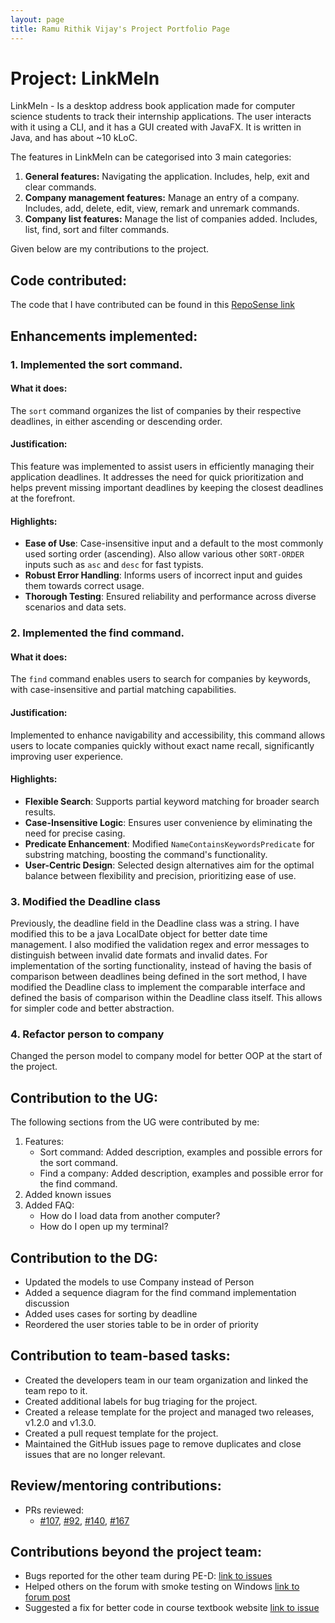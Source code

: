 ```yaml
---
layout: page
title: Ramu Rithik Vijay's Project Portfolio Page
---
```


# Project: LinkMeIn

LinkMeIn - Is a desktop address book application made for computer science students to track their internship
applications. The user interacts with it using a CLI, and it has a GUI created with JavaFX. It is written in Java,
and has about ~10 kLoC.

The features in LinkMeIn can be categorised into 3 main categories:
1. **General features:** Navigating the application. Includes, help, exit and clear commands.
2. **Company management features:** Manage an entry of a company. Includes, add, delete, edit, view, remark and
   unremark commands.
3. **Company list features:** Manage the list of companies added. Includes, list, find, sort and filter commands.

Given below are my contributions to the project.

## **Code contributed**:
The code that I have contributed can be found in this [RepoSense link](https://nus-cs2103-ay2324s1.github.io/tp-dashboard/?search=papataco&breakdown=false&sort=groupTitle%20dsc&sortWithin=title&since=2023-09-22&timeframe=commit&mergegroup=&groupSelect=groupByRepos)

## Enhancements implemented:

### 1. Implemented the sort command.

#### What it does:

The `sort` command organizes the list of companies by their respective deadlines, in either ascending or descending 
order.

#### Justification:

This feature was implemented to assist users in efficiently managing their application deadlines. It addresses the
need for quick prioritization and helps prevent missing important deadlines by keeping the closest deadlines at the
forefront.

#### Highlights:

-   **Ease of Use**: Case-insensitive input and a default to the most commonly used sorting order (ascending). Also
    allow various other `SORT-ORDER` inputs such as `asc` and `desc` for fast typists.
-   **Robust Error Handling**: Informs users of incorrect input and guides them towards correct usage.
-   **Thorough Testing**: Ensured reliability and performance across diverse scenarios and data sets.

### 2. Implemented the find command.

#### What it does:

The `find` command enables users to search for companies by keywords, with case-insensitive and partial matching
capabilities.

#### Justification:

Implemented to enhance navigability and accessibility, this command allows users to locate companies quickly without
exact name recall, significantly improving user experience.

#### Highlights:

-   **Flexible Search**: Supports partial keyword matching for broader search results.
-   **Case-Insensitive Logic**: Ensures user convenience by eliminating the need for precise casing.
-   **Predicate Enhancement**: Modified `NameContainsKeywordsPredicate` for substring matching, boosting the
    command's functionality.
-   **User-Centric Design**: Selected design alternatives aim for the optimal balance between flexibility and
    precision, prioritizing ease of use.

### 3. Modified the Deadline class
Previously, the deadline field in the Deadline class was a string. I have modified this to be a java LocalDate
object for better date time management. I also modified the validation regex and error messages to distinguish
between invalid date formats and invalid dates. For implementation of the sorting functionality, instead of having
the basis of comparison between deadlines being defined in the sort method, I have modified the Deadline class to
implement the comparable interface and defined the basis of comparison within the Deadline class itself. This allows
for simpler code and better abstraction.

### 4. Refactor person to company
Changed the person model to company model for better OOP at the start of the project.

## Contribution to the UG:

The following sections from the UG were contributed by me:
1. Features:
    - Sort command: Added description, examples and possible errors for the sort command.
    - Find a company: Added description, examples and possible error for the find command.
2. Added known issues
3. Added FAQ:
    - How do I load data from another computer?
    - How do I open up my terminal?

## Contribution to the DG:
- Updated the models to use Company instead of Person
- Added a sequence diagram for the find command implementation discussion
- Added uses cases for sorting by deadline
- Reordered the user stories table to be in order of priority

## Contribution to team-based tasks:
- Created the developers team in our team organization and linked the team repo to it.
- Created additional labels for bug triaging for the project.
- Created a release template for the project and managed two releases, v1.2.0 and v1.3.0.
- Created a pull request template for the project.
- Maintained the GitHub issues page to remove duplicates and close issues that are no longer relevant.

## Review/mentoring contributions:
- PRs reviewed:
  - [\#107](https://github.com/AY2324S1-CS2103T-T17-2/tp/pull/107), [\#92](https://github.com/AY2324S1-CS2103T-T17-2/tp/pull/92),
[\#140](https://github.com/AY2324S1-CS2103T-T17-2/tp/pull/140), [\#167](https://github.com/AY2324S1-CS2103T-T17-2/tp/pull/167)

## Contributions beyond the project team:
- Bugs reported for the other team during PE-D: [link to issues](https://github.com/papataco14/ped/issues)
- Helped others on the forum with smoke testing on Windows [link to forum post](https://github.com/nus-cs2103-AY2324S1/forum/issues/218)
- Suggested a fix for better code in course textbook website [link to issue](https://github.com/nus-cs2103-AY2324S1/website/issues/2)
